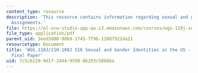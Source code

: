 ```yaml
---
content_type: resource
description: 'This resource contains information regarding sexual and gender identities:
  Assignments.'
file: https://ol-ocw-studio-app-qa.s3.amazonaws.com/courses/wgs-110j-sexual-and-gender-identities-spring-2016/7c5c62299d1f2444959986293c50686a_MITWGS_110JS16_FinalPaper.pdf
file_type: application/pdf
parent_uid: 3eed3d00-9869-1745-7f96-12087922da21
resourcetype: Document
title: 'WGS.110J/21H.108J S16 Sexual and Gender Identities in the US - Assignments:
  Final Paper'
uid: 7c5c6229-9d1f-2444-9599-86293c50686a
---
```

